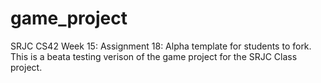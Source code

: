# game_project
SRJC CS42 Week 15: Assignment 18: Alpha template for students to fork.
<br>
This is a beata testing verison of the game project for the SRJC Class project.
